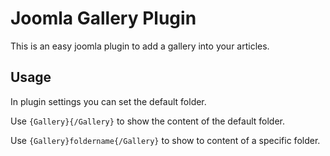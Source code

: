 
# Joomla Gallery Plugin

This is an easy joomla plugin to add a gallery into your articles.
## Usage
In plugin settings you can set the default folder.

Use ```{Gallery}{/Gallery}``` to show the content of the default folder.

Use ```{Gallery}foldername{/Gallery}``` to show to content of a specific folder.